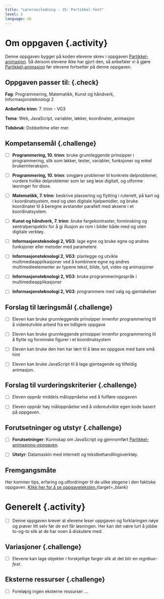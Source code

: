 ```yaml
---
title: "Lærerveiledning - JS: Partikkel-fest"
level: 3
language: nb
---
```



# Om oppgaven {.activity}

Denne oppgaven bygger på koden elevene skrev i oppgaven
[Partikkel-animasjon](../partikkel_animasjon/partikkel_animasjon.html). Så
dersom elevene ikke har gjort den, så anbefaler vi å gjøre
[Partikkel-animasjon](../partikkel_animasjon/partikkel_animasjon.html) før
elevene fortsetter på denne oppgaven.

## Oppgaven passer til: {.check}

 __Fag__: Programmering, Matematikk, Kunst og håndverk, Informasjonsteknologi 2

__Anbefalte trinn__: 7. trinn - VG3

__Tema__: Web, JavaScript, variabler, løkker, koordinater, animasjon

__Tidsbruk__: Dobbeltime eller mer.

## Kompetansemål {.challenge}

- [ ] __Programmering, 10. trinn__: bruke grunnleggende prinsipper i
       programmering, slik som løkker, tester, variabler, funksjoner og enkel
       brukerinteraksjon.

- [ ] __Programmering, 10. trinn__: omgjøre problemer til konkrete delproblemer,
       vurdere hvilke delproblemer som lar seg løse digitalt, og utforme
       løsninger for disse.

- [ ] __Matematikk, 7. trinn__: beskrive plassering og flytting i rutenett, på
      kart og i koordinatsystem, med og uten digitale hjelpemidler, og bruke
      koordinater til å beregne avstander parallelt med aksene i et
      koordinatsystem.

- [ ] __Kunst og håndverk, 7. trinn__: bruke fargekontraster, forminsking og
      sentralperspektiv for å gi illusjon av rom i bilder både med og uten
      digitale verktøy.

- [ ] __Informasjonsteknologi 2, VG3__: lage egne og bruke egne og andres
      funksjoner eller metoder med parametere

- [ ] __Informasjonsteknologi 2, VG3__: planlegge og utvikle
      multimedieapplikasjoner ved å kombinere egne og andres multimedieelementer
      av typene tekst, bilde, lyd, video og animasjoner

- [ ] __Informasjonsteknologi 2, VG3__: bruke programmeringsspråk i
      multimedieapplikasjoner

- [ ] __Informasjonsteknologi 2, VG3__: programmere med valg og gjentakelser

## Forslag til læringsmål {.challenge}

- [ ] Eleven kan bruke grunnleggende prinsipper innenfor programmering til å
      videreutvikle arbeid fra en tidligere oppgave

- [ ] Eleven kan bruke grunnleggende prinsipper innenfor programmering til å
      flytte og forminske figurer i et koordinatsystem

- [ ] Eleven kan bruke den hen har lært til å løse en oppgave med bare små hint

- [ ] Eleven kan bruke JavaScript til å lage gjentagende og tilfeldig animasjon.

## Forslag til vurderingskriterier {.challenge}

- [ ] Eleven oppnår middels måloppnåelse ved å fullføre oppgaven

- [ ] Eleven oppnår høy måloppnåelse ved å videreutvikle egen kode basert på
      oppgaven.

## Forutsetninger og utstyr {.challenge}

- [ ] __Forutsetninger__: Kunnskap om JavaScript og gjennomført
       [Partikkel-animasjons-oppgaven](../partikkel_animasjon/partikkel_animasjon.html).

- [ ] __Utstyr__: Datamaskin med internett og tekstbehandlingsverktøy.

## Fremgangsmåte

Her kommer tips, erfaring og utfordringer til de ulike stegene i den faktiske
oppgaven. [Klikk her for å se
oppgaveteksten.](../partikkel_2/partikkel_2.html){target=_blank}


# Generelt {.activity}

- [ ] Denne oppgaven krever at elevene leser oppgaven og forklaringen nøye og
      prøver litt selv før de evt får løsningen. Her kan det være lurt å jobbe
      to-og-to slik at de har noen å diskutere med.

## Variasjoner {.challenge}

- [ ] Elevene kan lage objekter i forskjellige farger slik at det blir en
       _regnbue-fest_.

## Eksterne ressurser {.challenge}

- [ ] Foreløpig ingen eksterne ressurser ...
